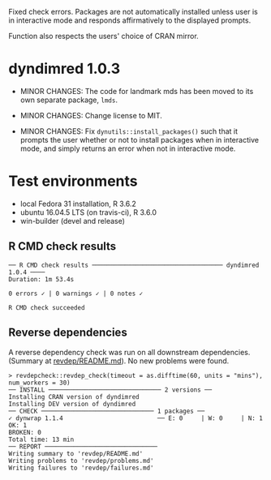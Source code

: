 Fixed check errors. Packages are not automatically installed unless user
is in interactive mode and responds affirmatively to the displayed prompts.

Function also respects the users' choice of CRAN mirror.

# dyndimred 1.0.3

* MINOR CHANGES: The code for landmark mds has been moved to its own separate package, `lmds`.

* MINOR CHANGES: Change license to MIT.

* MINOR CHANGES: Fix `dynutils::install_packages()` such that it prompts the user whether or
  not to install packages when in interactive mode, and simply returns an error
  when not in interactive mode.

# Test environments

* local Fedora 31 installation, R 3.6.2
* ubuntu 16.04.5 LTS (on travis-ci), R 3.6.0
* win-builder (devel and release)


## R CMD check results
```
── R CMD check results ──────────────────────────────────── dyndimred 1.0.4 ────
Duration: 1m 53.4s

0 errors ✓ | 0 warnings ✓ | 0 notes ✓

R CMD check succeeded
```


## Reverse dependencies

A reverse dependency check was run on all downstream dependencies.
(Summary at [revdep/README.md](revdep/README.md)). No new problems were found.

```
> revdepcheck::revdep_check(timeout = as.difftime(60, units = "mins"), num_workers = 30)
── INSTALL ─────────────────────────────── 2 versions ──
Installing CRAN version of dyndimred
Installing DEV version of dyndimred
── CHECK ─────────────────────────────── 1 packages ──
✓ dynwrap 1.1.4                          ── E: 0     | W: 0     | N: 1                                                                                                               
OK: 1                                                                                                                                                                              
BROKEN: 0
Total time: 13 min
── REPORT ─────────────────────────────── 
Writing summary to 'revdep/README.md'
Writing problems to 'revdep/problems.md'
Writing failures to 'revdep/failures.md'
```
